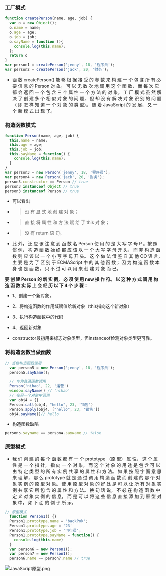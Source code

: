 ### 工厂模式

```js
function createPerson(name, age, job) {
  var o = new Object();
  o.name = name;
  o.age = age;
  o.job = job;
  o.sayName = function (){
    console.log(this.name);
  };
  return o
}
var person1 = createPerson('jenny', 18, '程序员');
var person2 = createPerson('jack', 20, '财务');
```
- 函 数 createPerson() 能 够 根 据 接 受 的 参 数 来 构 建 一 个 包 含 所 有 必 要 信 息 的 Person 对 象。 可 以 无 数 次 地 调 用 这 个 函 数， 而 每 次 它 都 会 返 回 一 个 包 含 三 个 属 性 一 个 方 法 的 对 象。 工 厂 模 式 虽 然 解 决 了 创 建 多 个 相 似 对 象 的 问 题， 但 却 没 有 解 决 对 象 识 别 的 问 题（ 即 怎 样 知 道 一 个 对 象 的 类 型）。 随 着 JavaScript 的 发 展， 又 一 个 新 模 式 出 现 了。

### 构造函数模式
```js
function Person(name, age, job) {
  this.name = name;
  this.age = age;
  this.job = job;
  this.sayName = function() {
    console.log(this.name);
  }
}
var person3 = new Person('jenny', 18, '程序员');
var person4 = new Person('jack', 20, '财务');
person3.constructor == Person // true
person3 instanceof Object // true
person3 instanceof Person // true
```
- 可以看出
- > 没 有 显 式 地 创 建 对 象； 
- >直 接 将 属 性 和 方 法 赋 给 了 this 对 象； 
- >没 有 return 语 句。

- 此 外， 还 应 该 注 意 到 函 数 名 Person 使 用 的 是 大 写 字 母 P 。按 照 惯 例， 构 造 函 数 始 终 都 应 该 以 一 个 大 写 字 母 开 头， 而 非 构 造 函 数 则 应 该 以 一 个 小 写 字 母 开 头。 这 个 做 法 借 鉴 自 其 他 OO 语 言， 主 要 是 为 了 区 别 于 ECMAScript 中 的 其 他 函 数； 因 为 构 造 函 数 本 身 也 是 函 数， 只 不 过 可 以 用 来 创 建 对 象 而 已。 

**要 创 建 Person 的 新 实 例， 必 须 使 用 new 操 作 符。 以 这 种 方 式 调 用 构 造 函 数 实 际 上 会 经 历 以 下 4 个 步 骤：**

- 1、创建一个新对象，
- 2、将构造函数的作用域赋值给新对象（this指向这个新对象）
- 3、执行构造函数中的代码
- 4、返回新对象

- constructor最初用来标志对象类型，但instanceof检测对象类型更可靠。

### 将构造函数当做函数

```js
// 当做构造函数使用
  var person5 = new Person('jenny', 18, '程序员');
  person5.sayName();

  // 作为普通函数调用
  Person('nihao', 22, '运营')
  window.sayName() // 'nihao'
  // 在另一个对象中调用
  var obj4 = {}
  Person.call(obj4, "hello", 23, '销售')
  Person.apply(obj4, ["hello", 23, '销售'])
  obj4.sayName()// hello
```

- 构造函数缺陷

```js
person3.sayName == person4.sayName // false
```

### 原型模式
- 我 们 创 建 的 每 个 函 数 都 有 一 个 prototype （原 型） 属 性， 这 个 属 性 是 一 个 指 针， 指 向 一 个 对 象， 而 这 个 对 象 的 用 途 是 包 含 可 以 由 特 定 类 型 的 所 有 实 例 共 享 的 属 性 和 方 法。 如 果 按 照 字 面 意 思 来 理 解， 那 么 prototype 就 是 通 过 调 用 构 造 函 数 而 创 建 的 那 个 对 象 实 例 的 原 型 对 象。 使 用 原 型 对 象 的 好 处 是 可 以 让 所 有 对 象 实 例 共 享 它 所 包 含 的 属 性 和 方 法。 换 句 话 说， 不 必 在 构 造 函 数 中 定 义 对 象 实 例 的 信 息， 而 是 可 以 将 这 些 信 息 直 接 添 加 到 原 型 对 象 中， 如 下 面 的 例 子 所 示。
```js
// 原型模式
  function Person1() {}
  Person1.prototype.name = 'backPok';
  Person1.prototype.age = '23'
  Person1.prototype.job = '飞行员';
  Person1.prototype.sayName = function() {
    console.log(this.name)
  }
  var person6 = new Person1();
  var person7 = new Person1();
  person6.name == person7.name // true
```
![JavaScript原型.png](http://edu.bluej.cn/public/uploads/JavaScript原型.png)


